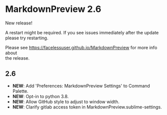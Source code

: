 # MarkdownPreview 2.6

New release!

A restart might be required. If you see issues immediately after the update  
please try restarting.

Please see https://facelessuser.github.io/MarkdownPreview for more info about  
the release.

## 2.6

-   **NEW**: Add 'Preferences: MarkdownPreview Settings' to Command Palette.
-   **NEW**: Opt-in to python 3.8.
-   **NEW**: Allow GitHub style to adjust to window width.
-   **NEW**: Clarify gitlab access token in MarkdownPreview.sublime-settings.